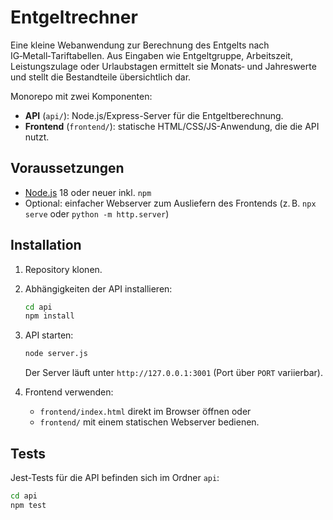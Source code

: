 # Entgeltrechner

Eine kleine Webanwendung zur Berechnung des Entgelts nach IG‑Metall‑Tariftabellen. Aus Eingaben wie Entgeltgruppe, Arbeitszeit, Leistungszulage oder Urlaubstagen ermittelt sie Monats‑ und Jahreswerte und stellt die Bestandteile übersichtlich dar.

Monorepo mit zwei Komponenten:

- **API** (`api/`): Node.js/Express-Server für die Entgeltberechnung.
- **Frontend** (`frontend/`): statische HTML/CSS/JS-Anwendung, die die API nutzt.

## Voraussetzungen

- [Node.js](https://nodejs.org/) 18 oder neuer inkl. `npm`
- Optional: einfacher Webserver zum Ausliefern des Frontends (z. B. `npx serve` oder `python -m http.server`)

## Installation

1. Repository klonen.
2. Abhängigkeiten der API installieren:

   ```bash
   cd api
   npm install
   ```

3. API starten:

   ```bash
   node server.js
   ```

   Der Server läuft unter `http://127.0.0.1:3001` (Port über `PORT` variierbar).

4. Frontend verwenden:

   - `frontend/index.html` direkt im Browser öffnen oder
   - `frontend/` mit einem statischen Webserver bedienen.

## Tests

Jest-Tests für die API befinden sich im Ordner `api`:

```bash
cd api
npm test
```

